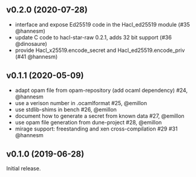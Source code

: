 ## v0.2.0 (2020-07-28)

- interface and expose Ed25519 code in the Hacl_ed25519 module (#35 @hannesm)
- update C code to hacl-star-raw 0.2.1, adds 32 bit support (#36 @dinosaure)
- provide Hacl_x25519.encode_secret and Hacl_ed25519.encode_priv (#41 @hannesm)

## v0.1.1 (2020-05-09)

- adapt opam file from opam-repository (add ocaml dependency) #24, @hannesm
- use a verison number in .ocamlformat #25, @emillon
- use stdlib-shims in bench #26, @emillon
- document how to generate a secret from known data #27, @emillon
- use opam file generation from dune-project #28, @emillon
- mirage support: freestanding and xen cross-compilation #29 #31 @hannesm

## v0.1.0 (2019-06-28)

Initial release.
